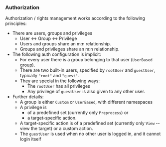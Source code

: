 ### Authorization
Authorization / rights management works according to the following principles:

- There are users, groups and privileges
    - User <-> Group <-> Privilege
    - Users and groups share an m:n relationship.
    - Groups and privileges share an m:n relationship.
- The following auth configuration is implicit:
    - For every user there is a group belonging to that user (`UserBased` group).
    - There are two built-in users, specified by `rootUser` and `guestUser`, typically `"root"` and `"guest"`.
    - They are special in the following ways:
        - The `rootUser` has all privileges
        - Any privilege of `guestUser` is also given to any other user.
- Further details:
    - A group is either `Custom` or `UserBased`, with different namespaces
    - A privilege is
        - of a predefined set (currently only `Preprocess`) or
        - a target-specific action.
    - A target-specific action is of a predefined set (currently only `View` -- view the target) or a custom action.
    - The `guestUser` is used when no other user is logged in, and it cannot login itself
